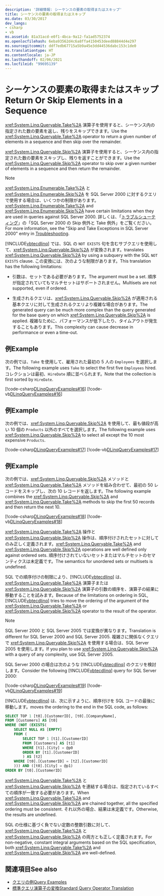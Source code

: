 ```yaml
---
description: '詳細情報: シーケンスの要素の取得またはスキップ'
title: シーケンスの要素の取得またはスキップ
ms.date: 03/30/2017
dev_langs:
- csharp
- vb
ms.assetid: 81a31acd-e0f1-4bca-9a12-fa1ad5752374
ms.openlocfilehash: 6eba93562d4c6a8ffa4150453deed88844d4e297
ms.sourcegitcommit: ddf7edb67715a5b9a45e3dd44536dabc153c1de0
ms.translationtype: HT
ms.contentlocale: ja-JP
ms.lasthandoff: 02/06/2021
ms.locfileid: "99695139"
---
```

# <a name="return-or-skip-elements-in-a-sequence"></a><span data-ttu-id="0764d-103">シーケンスの要素の取得またはスキップ</span><span class="sxs-lookup"><span data-stu-id="0764d-103">Return Or Skip Elements in a Sequence</span></span>

<span data-ttu-id="0764d-104"><xref:System.Linq.Queryable.Take%2A> 演算子を使用すると、シーケンス内の指定された数の要素を返し、残りをスキップできます。</span><span class="sxs-lookup"><span data-stu-id="0764d-104">Use the <xref:System.Linq.Queryable.Take%2A> operator to return a given number of elements in a sequence and then skip over the remainder.</span></span>  
  
 <span data-ttu-id="0764d-105"><xref:System.Linq.Queryable.Skip%2A> 演算子を使用すると、シーケンス内の指定された数の要素をスキップし、残りを返すことができます。</span><span class="sxs-lookup"><span data-stu-id="0764d-105">Use the <xref:System.Linq.Queryable.Skip%2A> operator to skip over a given number of elements in a sequence and then return the remainder.</span></span>  
  
> [!NOTE]
> <span data-ttu-id="0764d-106"><xref:System.Linq.Enumerable.Take%2A> と <xref:System.Linq.Enumerable.Skip%2A> を SQL Server 2000 に対するクエリで使用する場合は、いくつかの制限があります。</span><span class="sxs-lookup"><span data-stu-id="0764d-106"><xref:System.Linq.Enumerable.Take%2A> and <xref:System.Linq.Enumerable.Skip%2A> have certain limitations when they are used in queries against SQL Server 2000.</span></span> <span data-ttu-id="0764d-107">詳しくは、「[トラブルシューティング](troubleshooting.md)」の「SQL Server 2000 の Skip 例外と Take 例外」をご覧ください。</span><span class="sxs-lookup"><span data-stu-id="0764d-107">For more information, see the "Skip and Take Exceptions in SQL Server 2000" entry in [Troubleshooting](troubleshooting.md).</span></span>  
  
 [!INCLUDE[vbtecdlinq](../../../../../../includes/vbtecdlinq-md.md)] <span data-ttu-id="0764d-108">では、SQL の `NOT EXISTS` 句を含むサブクエリを使用して、<xref:System.Linq.Queryable.Skip%2A> が変換されます。</span><span class="sxs-lookup"><span data-stu-id="0764d-108">translates <xref:System.Linq.Queryable.Skip%2A> by using a subquery with the SQL `NOT EXISTS` clause.</span></span> <span data-ttu-id="0764d-109">この変換には、次のような制限があります。</span><span class="sxs-lookup"><span data-stu-id="0764d-109">This translation has the following limitations:</span></span>  
  
- <span data-ttu-id="0764d-110">引数は、セットである必要があります。</span><span class="sxs-lookup"><span data-stu-id="0764d-110">The argument must be a set.</span></span> <span data-ttu-id="0764d-111">順序が指定されていてもマルチセットはサポートされません。</span><span class="sxs-lookup"><span data-stu-id="0764d-111">Multisets are not supported, even if ordered.</span></span>  
  
- <span data-ttu-id="0764d-112">生成されるクエリは、<xref:System.Linq.Queryable.Skip%2A> が適用される基本クエリに対して生成されるクエリより複雑な場合があります。</span><span class="sxs-lookup"><span data-stu-id="0764d-112">The generated query can be much more complex than the query generated for the base query on which <xref:System.Linq.Queryable.Skip%2A> is applied.</span></span> <span data-ttu-id="0764d-113">複雑なために、パフォーマンスが低下したり、タイムアウトが発生することもあります。</span><span class="sxs-lookup"><span data-stu-id="0764d-113">This complexity can cause decrease in performance or even a time-out.</span></span>  
  
## <a name="example"></a><span data-ttu-id="0764d-114">例</span><span class="sxs-lookup"><span data-stu-id="0764d-114">Example</span></span>  

 <span data-ttu-id="0764d-115">次の例では、`Take` を使用して、雇用された最初の 5 人の `Employees` を選択します。</span><span class="sxs-lookup"><span data-stu-id="0764d-115">The following example uses `Take` to select the first five `Employees` hired.</span></span> <span data-ttu-id="0764d-116">コレクションは最初、`HireDate` 順に並べられます。</span><span class="sxs-lookup"><span data-stu-id="0764d-116">Note that the collection is first sorted by `HireDate`.</span></span>  
  
 [!code-csharp[DLinqQueryExamples#16](../../../../../../samples/snippets/csharp/VS_Snippets_Data/DLinqQueryExamples/cs/Program.cs#16)]
 [!code-vb[DLinqQueryExamples#16](../../../../../../samples/snippets/visualbasic/VS_Snippets_Data/DLinqQueryExamples/vb/Module1.vb#16)]  
  
## <a name="example"></a><span data-ttu-id="0764d-117">例</span><span class="sxs-lookup"><span data-stu-id="0764d-117">Example</span></span>  

 <span data-ttu-id="0764d-118">次の例では、<xref:System.Linq.Queryable.Skip%2A> を使用して、最も値段が高い 10 個の `Products` 以外のすべてを選択します。</span><span class="sxs-lookup"><span data-stu-id="0764d-118">The following example uses <xref:System.Linq.Queryable.Skip%2A> to select all except the 10 most expensive `Products`.</span></span>  
  
 [!code-csharp[DLinqQueryExamples#17](../../../../../../samples/snippets/csharp/VS_Snippets_Data/DLinqQueryExamples/cs/Program.cs#17)]
 [!code-vb[DLinqQueryExamples#17](../../../../../../samples/snippets/visualbasic/VS_Snippets_Data/DLinqQueryExamples/vb/Module1.vb#17)]  
  
## <a name="example"></a><span data-ttu-id="0764d-119">例</span><span class="sxs-lookup"><span data-stu-id="0764d-119">Example</span></span>  

 <span data-ttu-id="0764d-120">次の例では、<xref:System.Linq.Queryable.Skip%2A> メソッドと <xref:System.Linq.Queryable.Take%2A> メソッドを組み合わせて、最初の 50 レコードをスキップし、次の 10 レコードを返します。</span><span class="sxs-lookup"><span data-stu-id="0764d-120">The following example combines the <xref:System.Linq.Queryable.Skip%2A> and <xref:System.Linq.Queryable.Take%2A> methods to skip the first 50 records and then return the next 10.</span></span>  
  
 [!code-csharp[DLinqQueryExamples#18](../../../../../../samples/snippets/csharp/VS_Snippets_Data/DLinqQueryExamples/cs/Program.cs#18)]
 [!code-vb[DLinqQueryExamples#18](../../../../../../samples/snippets/visualbasic/VS_Snippets_Data/DLinqQueryExamples/vb/Module1.vb#18)]  
  
 <span data-ttu-id="0764d-121"><xref:System.Linq.Queryable.Take%2A> 操作と <xref:System.Linq.Queryable.Skip%2A> 操作は、順序付けされたセットに対してのみ正しく定義されます。</span><span class="sxs-lookup"><span data-stu-id="0764d-121"><xref:System.Linq.Queryable.Take%2A> and <xref:System.Linq.Queryable.Skip%2A> operations are well defined only against ordered sets.</span></span> <span data-ttu-id="0764d-122">順序付けされていないセットまたはマルチセットのセマンティクスは未定義です。</span><span class="sxs-lookup"><span data-stu-id="0764d-122">The semantics for unordered sets or multisets is undefined.</span></span>  
  
 <span data-ttu-id="0764d-123">SQL での順序付けの制限により、[!INCLUDE[vbtecdlinq](../../../../../../includes/vbtecdlinq-md.md)] は、<xref:System.Linq.Queryable.Take%2A> 演算子または <xref:System.Linq.Queryable.Skip%2A> 演算子の引数の順序を、演算子の結果に移動することを試みます。</span><span class="sxs-lookup"><span data-stu-id="0764d-123">Because of the limitations on ordering in SQL, [!INCLUDE[vbtecdlinq](../../../../../../includes/vbtecdlinq-md.md)] tries to move the ordering of the argument of the <xref:System.Linq.Queryable.Take%2A> or <xref:System.Linq.Queryable.Skip%2A> operator to the result of the operator.</span></span>  
  
> [!NOTE]
> <span data-ttu-id="0764d-124">SQL Server 2000 と SQL Server 2005 では変換が異なります。</span><span class="sxs-lookup"><span data-stu-id="0764d-124">Translation is different for SQL Server 2000 and SQL Server 2005.</span></span> <span data-ttu-id="0764d-125">複雑さに関係なくクエリで <xref:System.Linq.Queryable.Skip%2A> を使用する場合は、SQL Server 2005 を使用します。</span><span class="sxs-lookup"><span data-stu-id="0764d-125">If you plan to use <xref:System.Linq.Queryable.Skip%2A> with a query of any complexity, use SQL Server 2005.</span></span>  
  
 <span data-ttu-id="0764d-126">SQL Server 2000 の場合は次のような [!INCLUDE[vbtecdlinq](../../../../../../includes/vbtecdlinq-md.md)] のクエリを検討します。</span><span class="sxs-lookup"><span data-stu-id="0764d-126">Consider the following [!INCLUDE[vbtecdlinq](../../../../../../includes/vbtecdlinq-md.md)] query for SQL Server 2000:</span></span>  
  
 [!code-csharp[DLinqQueryExamples#19](../../../../../../samples/snippets/csharp/VS_Snippets_Data/DLinqQueryExamples/cs/Program.cs#19)]
 [!code-vb[DLinqQueryExamples#19](../../../../../../samples/snippets/visualbasic/VS_Snippets_Data/DLinqQueryExamples/vb/Module1.vb#19)]  
  
 [!INCLUDE[vbtecdlinq](../../../../../../includes/vbtecdlinq-md.md)] <span data-ttu-id="0764d-127">は、次に示すように、順序付けを SQL コードの最後に移動します。</span><span class="sxs-lookup"><span data-stu-id="0764d-127">moves the ordering to the end in the SQL code, as follows:</span></span>  
  
```sql
SELECT TOP 1 [t0].[CustomerID], [t0].[CompanyName],  
FROM [Customers] AS [t0]  
WHERE (NOT (EXISTS(  
    SELECT NULL AS [EMPTY]  
    FROM (  
        SELECT TOP 1 [t1].[CustomerID]  
        FROM [Customers] AS [t1]  
        WHERE [t1].[City] = @p0  
        ORDER BY [t1].[CustomerID]  
        ) AS [t2]  
    WHERE [t0].[CustomerID] = [t2].[CustomerID]  
    ))) AND ([t0].[City] = @p1)  
ORDER BY [t0].[CustomerID]  
```  
  
 <span data-ttu-id="0764d-128"><xref:System.Linq.Queryable.Take%2A> と <xref:System.Linq.Queryable.Skip%2A> を連結する場合は、指定されているすべての順序が一致する必要があります。</span><span class="sxs-lookup"><span data-stu-id="0764d-128">When <xref:System.Linq.Queryable.Take%2A> and <xref:System.Linq.Queryable.Skip%2A> are chained together, all the specified ordering must be consistent.</span></span> <span data-ttu-id="0764d-129">それ以外の場合、結果は未定義です。</span><span class="sxs-lookup"><span data-stu-id="0764d-129">Otherwise, the results are undefined.</span></span>  
  
 <span data-ttu-id="0764d-130">SQL の仕様に基づく負でない定数の整数引数に対して、<xref:System.Linq.Queryable.Take%2A> と <xref:System.Linq.Queryable.Skip%2A> の両方とも正しく定義されます。</span><span class="sxs-lookup"><span data-stu-id="0764d-130">For non-negative, constant integral arguments based on the SQL specification, both <xref:System.Linq.Queryable.Take%2A> and <xref:System.Linq.Queryable.Skip%2A> are well-defined.</span></span>  
  
## <a name="see-also"></a><span data-ttu-id="0764d-131">関連項目</span><span class="sxs-lookup"><span data-stu-id="0764d-131">See also</span></span>

- [<span data-ttu-id="0764d-132">クエリの例</span><span class="sxs-lookup"><span data-stu-id="0764d-132">Query Examples</span></span>](query-examples.md)
- [<span data-ttu-id="0764d-133">標準クエリ演算子の変換</span><span class="sxs-lookup"><span data-stu-id="0764d-133">Standard Query Operator Translation</span></span>](standard-query-operator-translation.md)

